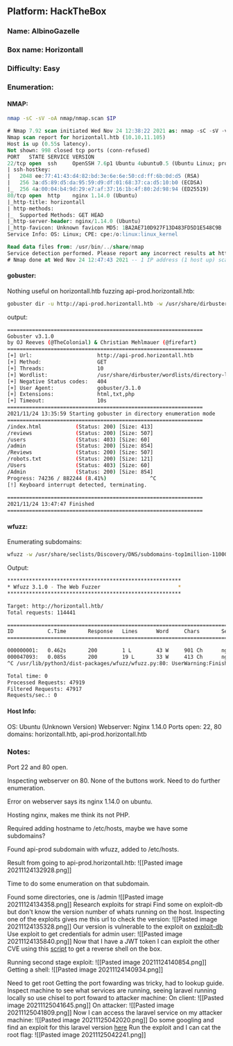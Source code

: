 ## Platform: HackTheBox
### Name: AlbinoGazelle
### Box name: Horizontall
### Difficulty: Easy
### Enumeration:
#### NMAP:
```bash
nmap -sC -sV -oA nmap/nmap.scan $IP
```
```sql
# Nmap 7.92 scan initiated Wed Nov 24 12:38:22 2021 as: nmap -sC -sV -v -oA nmap/nmap.init 10.10.11.105
Nmap scan report for horizontall.htb (10.10.11.105)
Host is up (0.55s latency).
Not shown: 998 closed tcp ports (conn-refused)
PORT   STATE SERVICE VERSION
22/tcp open  ssh     OpenSSH 7.6p1 Ubuntu 4ubuntu0.5 (Ubuntu Linux; protocol 2.0)
| ssh-hostkey: 
|   2048 ee:77:41:43:d4:82:bd:3e:6e:6e:50:cd:ff:6b:0d:d5 (RSA)
|   256 3a:d5:89:d5:da:95:59:d9:df:01:68:37:ca:d5:10:b0 (ECDSA)
|_  256 4a:00:04:b4:9d:29:e7:af:37:16:1b:4f:80:2d:98:94 (ED25519)
80/tcp open  http    nginx 1.14.0 (Ubuntu)
|_http-title: horizontall
| http-methods: 
|_  Supported Methods: GET HEAD
|_http-server-header: nginx/1.14.0 (Ubuntu)
|_http-favicon: Unknown favicon MD5: 1BA2AE710D927F13D483FD5D1E548C9B
Service Info: OS: Linux; CPE: cpe:/o:linux:linux_kernel

Read data files from: /usr/bin/../share/nmap
Service detection performed. Please report any incorrect results at https://nmap.org/submit/ .
# Nmap done at Wed Nov 24 12:47:43 2021 -- 1 IP address (1 host up) scanned in 561.34 seconds
```
#### gobuster:
Nothing useful on horizontall.htb
fuzzing api-prod.horizontall.htb:
```bash
gobuster dir -u http://api-prod.horizontall.htb -w /usr/share/dirbuster/wordlists/directory-list-2.3-medium.txt -x html,txt,php
```
output:
```bash
===============================================================
Gobuster v3.1.0
by OJ Reeves (@TheColonial) & Christian Mehlmauer (@firefart)
===============================================================
[+] Url:                     http://api-prod.horizontall.htb
[+] Method:                  GET
[+] Threads:                 10
[+] Wordlist:                /usr/share/dirbuster/wordlists/directory-list-2.3-medium.txt
[+] Negative Status codes:   404
[+] User Agent:              gobuster/3.1.0
[+] Extensions:              html,txt,php
[+] Timeout:                 10s
===============================================================
2021/11/24 13:35:59 Starting gobuster in directory enumeration mode
===============================================================
/index.html           (Status: 200) [Size: 413]
/reviews              (Status: 200) [Size: 507]
/users                (Status: 403) [Size: 60] 
/admin                (Status: 200) [Size: 854]
/Reviews              (Status: 200) [Size: 507]
/robots.txt           (Status: 200) [Size: 121]
/Users                (Status: 403) [Size: 60] 
/Admin                (Status: 200) [Size: 854]
Progress: 74236 / 882244 (8.41%)              ^C
[!] Keyboard interrupt detected, terminating.
                                               
===============================================================
2021/11/24 13:47:47 Finished
===============================================================

```
#### wfuzz:
Enumerating subdomains:
```bash
wfuzz -w /usr/share/seclists/Discovery/DNS/subdomains-top1million-110000.txt -u http://horizontall.htb --hc 301 -v -c -H "HOST:FUZZ.horizontall.htb"
```
Output:
```bash
********************************************************
* Wfuzz 3.1.0 - The Web Fuzzer                         *
********************************************************

Target: http://horizontall.htb/
Total requests: 114441

====================================================================================================================================================
ID           C.Time       Response   Lines      Word     Chars       Server                           Redirect                         Payload                                      
====================================================================================================================================================

000000001:   0.462s       200        1 L        43 W     901 Ch      nginx/1.14.0 (Ubuntu)                                             "www - www"                                  
000047093:   0.085s       200        19 L       33 W     413 Ch      nginx/1.14.0 (Ubuntu)                                             "api-prod - api-prod"                        
^C /usr/lib/python3/dist-packages/wfuzz/wfuzz.py:80: UserWarning:Finishing pending requests...

Total time: 0
Processed Requests: 47919
Filtered Requests: 47917
Requests/sec.: 0

```
#### Host Info:
OS: Ubuntu (Unknown Version)
Webserver: Nginx 1.14.0
Ports open: 22, 80
domains: horizontall.htb, api-prod.horizontall.htb


### Notes:
Port 22 and 80 open.

Inspecting webserver on 80. None of the buttons work. Need to do 
further enumeration.

Error on webserver says its nginx 1.14.0 on ubuntu.

Hosting nginx, makes me think its not PHP.

Required adding hostname to /etc/hosts, maybe we have some subdomains?

Found api-prod subdomain with wfuzz, added to /etc/hosts.

Result from going to api-prod.horizontall.htb:
![[Pasted image 20211124132928.png]]

Time to do some enumeration on that subdomain.

Found some directories, one is /admin
![[Pasted image 20211124134358.png]]
Research exploits for strapi
Find some on exploit-db but don't know the version number of whats running on the host.
Inspecting one of the exploits gives me this url to check the version:
![[Pasted image 20211124135328.png]]
Our version is vulnerable to the exploit on [exploit-db](https://www.exploit-db.com/exploits/50239)
Use exploit to get credentials for admin user:
![[Pasted image 20211124135840.png]]
Now that I have a JWT token I can exploit the other CVE using this [script](https://github.com/z9fr/CVE-2019-19609/blob/main/exploit.py) to get a reverse shell on the box.

Running second stage exploit:
![[Pasted image 20211124140854.png]]
Getting a shell:
![[Pasted image 20211124140934.png]]

Need to get root
Getting the port fowarding was tricky, had to lookup guide.
Inspect machine to see what services are running, seeing laravel running locally so use chisel to port foward to attacker machine:
On client:
![[Pasted image 20211125041645.png]]
On attacker:
![[Pasted image 20211125041809.png]]
Now I can access the laravel service on my attacker machine:
![[Pasted image 20211125042020.png]]
Do some googling and find an exploit for this laravel version [here](https://github.com/nth347/CVE-2021-3129_exploit)
Run the exploit and I can cat the root flag:
![[Pasted image 20211125042241.png]]